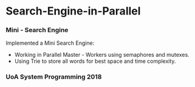 # Search-Engine-in-Parallel

### Mini - Search Engine
Implemented a Mini Search Engine:

* Working in Parallel Master - Workers using semaphores and mutexes.
* Using Trie to store all words for best space and time complexity.

### UoA System Programming 2018
